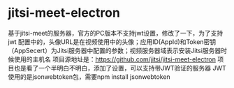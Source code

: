 # jitsi-meet-electron
基于jitsi-meet的服务器，官方的PC版本不支持jwt设置，修改了一下，为了支持jwt
配置中的，头像URL是在视频使用中的头像；应用ID(AppId)和Token密钥（AppSecert）为Jitsi服务器中配置的参数；视频服务器域表示安装Jitsi服务器时候使用的主机名
项目源地址是：https://github.com/jitsi/jitsi-meet-electron
项目也是看了一个半明白不明白，添加了设置，可以支持带JWT验证的服务器
JWT使用的是jsonwebtoken包，需要npm install jsonwebtoken
